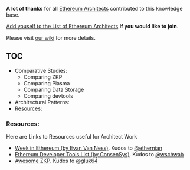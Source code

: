 **A lot of thanks** for all [Ethereum Architects](List-of-Architects.md) contributed to this knowledge base.

[Add youself to the List of Ethereum Architects](https://github.com/Ring-of-Ethereum-Architects/knowledge/edit/master/List-of-Architects.md) **If you would like to join**.

Please visit [our wiki](https://github.com/Ring-of-Ethereum-Architects/knowledge/wiki) for more details.

## TOC
* Comparative Studies:
   * Comparing ZKP
   * Comparing Plasma
   * Comparing Data Storage
   * Comparing devtools
* Architectural Patterns:
* [Resources](#Resources):

### Resources:
Here are Links to Resources useful for Architect Work

- [Week in Ethereum (by Evan Van Ness)](http://www.weekinethereum.com). Kudos to [@ethernian](https://ethereum-magicians.org/u/ethernian)
- [Ethereum Developer Tools List (by ConsenSys)](https://github.com/ConsenSys/ethereum-developer-tools-list). Kudos to [@wschwab](https://ethereum-magicians.org/u/wschwab)
- [Awesome ZKP](https://github.com/gluk64/awesome-zkp). Kudos to [@gluk64](https://github.com/gluk64@)

